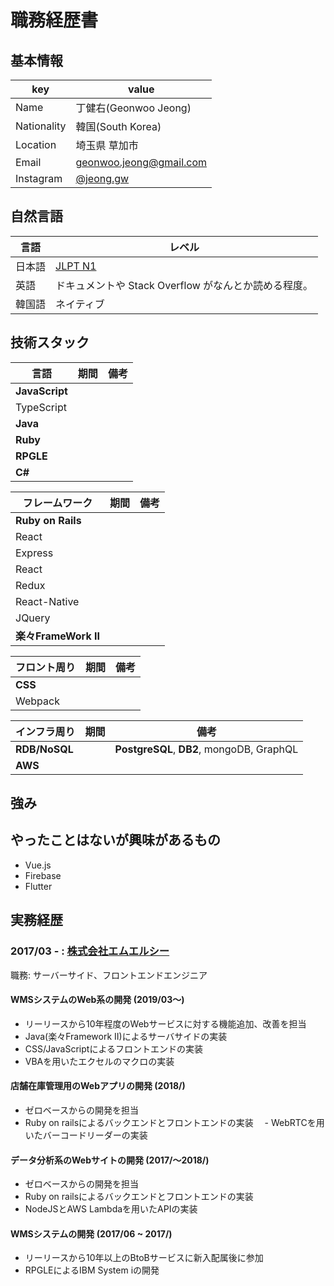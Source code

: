 # 職務経歴書

## 基本情報

|key|value|
|---|-----|
|Name|丁健右(Geonwoo Jeong)|
|Nationality|韓国(South Korea)|
|Location|埼玉県 草加市|
|Email|geonwoo.jeong@gmail.com|
|Instagram|[@jeong.gw](https://instagram.com/jeong.gw)|

## 自然言語
|言語|レベル|
|-----|-----|
|日本語|[JLPT N1](https://www.jlpt.jp/about/levelsummary.html)|
|英語|ドキュメントや Stack Overflow がなんとか読める程度。|
|韓国語|ネイティブ|

## 技術スタック
|言語|期間|備考|
|----|---|----|
|**JavaScript**|||
|TypeScript|||
|**Java**|||
|**Ruby**|||
|**RPGLE**|||
|**C#**|||

|フレームワーク|期間|備考|
|----|---|----|
|**Ruby on Rails**|||
|React|||
|Express|||
|React|||
|Redux|||
|React-Native|||
|JQuery|||
|**楽々FrameWork II**|||

|フロント周り	|期間|備考|
|----|---|----|
|**CSS**|||
|Webpack|||

|インフラ周り	|期間|備考|
|----|---|----|
|**RDB/NoSQL**||**PostgreSQL**, **DB2**, mongoDB, GraphQL|
|**AWS**|||

## 強み
  
## やったことはないが興味があるもの

  - Vue.js
  - Firebase
  - Flutter

## 実務経歴
  
### 2017/03 - : [株式会社エムエルシー](http://www.mizuiwa.co.jp/) 

職務: サーバーサイド、フロントエンドエンジニア

#### WMSシステムのWeb系の開発 (2019/03〜)

  - リーリースから10年程度のWebサービスに対する機能追加、改善を担当
  - Java(楽々Framework II)によるサーバサイドの実装
  - CSS/JavaScriptによるフロントエンドの実装
  - VBAを用いたエクセルのマクロの実装

#### 店舗在庫管理用のWebアプリの開発 (2018/)
 
  - ゼロベースからの開発を担当
  - Ruby on railsによるバックエンドとフロントエンドの実装
　- WebRTCを用いたバーコードリーダーの実装

#### データ分析系のWebサイトの開発 (2017/〜2018/)

  - ゼロベースからの開発を担当
  - Ruby on railsによるバックエンドとフロントエンドの実装
  - NodeJSとAWS Lambdaを用いたAPIの実装

#### WMSシステムの開発 (2017/06 ~ 2017/)

  - リーリースから10年以上のBtoBサービスに新入配属後に参加
  - RPGLEによるIBM System iの開発
  
